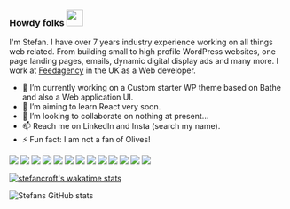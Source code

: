 ### Howdy folks <img src="https://raw.githubusercontent.com/MartinHeinz/MartinHeinz/master/wave.gif" width="30px">


<!--
**stefancroft/stefancroft** is a ✨ _special_ ✨ repository because its `README.md` (this file) appears on your GitHub profile.

Here are some ideas to get you started:

- 🔭 I’m currently working on ...
- 🌱 I’m currently learning ...
- 👯 I’m looking to collaborate on ...
- 🤔 I’m looking for help with ...
- 💬 Ask me about ...
- 📫 How to reach me: ...
- 😄 Pronouns: ...
- ⚡ Fun fact: ...
-->

I'm Stefan. I have over 7 years industry experience working on all things web related. From building small to high profile WordPress websites, one page landing pages, emails, dynamic digital display ads and many more. I work at <a href="https://www.feedagency.xyz" >Feedagency</a> in the UK as a Web developer.

- 🔭 I’m currently working on a Custom starter WP theme based on Bathe and also a Web application UI.
- 🌱 I’m aiming to learn React very soon.
- 👯 I’m looking to collaborate on nothing at present...
- 📫 Reach me on LinkedIn and Insta (search my name).
- ⚡ Fun fact: I am not a fan of Olives!

![](https://img.shields.io/badge/OS-MAC-informational?style=flat&logo=<mac>&logoColor=white&color=2bbc8a)
![](https://img.shields.io/badge/Editor-VSCode-informational?style=flat&logo=<LOGO_NAME>&logoColor=white&color=2bbc8a)
![](https://img.shields.io/badge/Code-JavaScript-informational?style=flat&logo=<LOGO_NAME>&logoColor=white&color=2bbc8a)
![](https://img.shields.io/badge/Code-JQuery-informational?style=flat&logo=<LOGO_NAME>&logoColor=white&color=2bbc8a)
![](https://img.shields.io/badge/Code-SASS-informational?style=flat&logo=<LOGO_NAME>&logoColor=white&color=2bbc8a)
![](https://img.shields.io/badge/Code-HTML-informational?style=flat&logo=<LOGO_NAME>&logoColor=white&color=2bbc8a)
![](https://img.shields.io/badge/Shell-Fish-informational?style=flat&logo=<LOGO_NAME>&logoColor=white&color=2bbc8a)
![](https://img.shields.io/badge/Tools-NPM-informational?style=flat&logo=<LOGO_NAME>&logoColor=white&color=2bbc8a)
![](https://img.shields.io/badge/Tools-Grunt-informational?style=flat&logo=<LOGO_NAME>&logoColor=white&color=2bbc8a)
![](https://img.shields.io/badge/Frameworks-Materialize-informational?style=flat&logo=<LOGO_NAME>&logoColor=white&color=2bbc8a)
![](https://img.shields.io/badge/Frameworks-Bootstrap-informational?style=flat&logo=<LOGO_NAME>&logoColor=white&color=2bbc8a)
![](https://img.shields.io/badge/Frameworks-GSAP-informational?style=flat&logo=<LOGO_NAME>&logoColor=white&color=2bbc8a)
![](https://img.shields.io/badge/Frameworks-Bathe-informational?style=flat&logo=<LOGO_NAME>&logoColor=white&color=2bbc8a)

[![stefancroft's wakatime stats](https://github-readme-stats.vercel.app/api/wakatime?username=stefancroft)](https://github.com/anuraghazra/github-readme-stats)

![Stefans GitHub stats](https://github-readme-stats.vercel.app/api?username=stefancroft&show_icons=true&theme=white)

